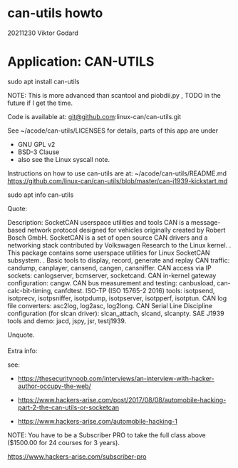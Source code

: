 # can-utils howto
20211230
Viktor Godard

# Application: CAN-UTILS

sudo apt install can-utils

NOTE: This is more advanced than scantool and  piobdii.py ,
      TODO in the future if I get the time.

Code is available at:
  git@github.com:linux-can/can-utils.git

See ~/acode/can-utils/LICENSES for details, parts of this app are under
- GNU GPL v2
- BSD-3 Clause
- also see the Linux syscall note.

Instructions on how to use can-utils are at:
  ~/acode/can-utils/README.md
  https://github.com/linux-can/can-utils/blob/master/can-j1939-kickstart.md


sudo apt info can-utils

Quote:

Description: SocketCAN userspace utilities and tools
 CAN is a message-based network protocol designed for vehicles originally
 created by Robert Bosch GmbH. SocketCAN is a set of open source CAN drivers
 and a networking stack contributed by Volkswagen Research to the Linux kernel.
 .
 This package contains some userspace utilities for Linux SocketCAN subsystem.
 .
 Basic tools to display, record, generate and replay CAN traffic:
 candump, canplayer, cansend, cangen, cansniffer.
 CAN access via IP sockets: canlogserver, bcmserver, socketcand.
 CAN in-kernel gateway configuration: cangw.
 CAN bus measurement and testing: canbusload, can-calc-bit-timing, canfdtest.
 ISO-TP (ISO 15765-2 2016) tools: isotpsend, isotprecv, isotpsniffer,
 isotpdump, isotpserver, isotpperf, isotptun.
 CAN log file converters: asc2log, log2asc, log2long.
 CAN Serial Line Discipline configuration (for slcan driver):
 slcan_attach, slcand, slcanpty.
 SAE J1939 tools and demo: jacd, jspy, jsr, testj1939.

Unquote.


####

Extra info:

see:

- https://thesecuritynoob.com/interviews/an-interview-with-hacker-author-occupy-the-web/

- https://www.hackers-arise.com/post/2017/08/08/automobile-hacking-part-2-the-can-utils-or-socketcan

- https://www.hackers-arise.com/automobile-hacking-1


NOTE: You have to be a Subscriber PRO to take the full class above ($1500.00 for 24 courses for 3 years).

https://www.hackers-arise.com/subscriber-pro

####
